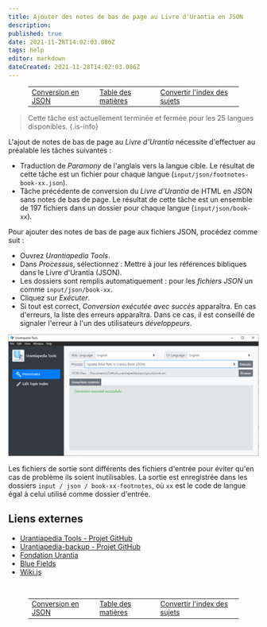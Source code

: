 ```yaml
---
title: Ajouter des notes de bas de page au Livre d'Urantia en JSON
description: 
published: true
date: 2021-11-28T14:02:03.086Z
tags: help
editor: markdown
dateCreated: 2021-11-28T14:02:03.086Z
---
```


<figure class="table chapter-navigator">
  <table>
    <tbody>
      <tr>
        <td><a href="/fr/help/github_book_json">Conversion en JSON</a></td>
        <td><a href="/fr/help">Table des matières</a></td>
        <td><a href="/fr/help/github_topicindex_to_wiki">Convertir l'index des sujets</a></td>
      </tr>
    </tbody>
  </table>
</figure>

> Cette tâche est actuellement terminée et fermée pour les 25 langues disponibles.
{.is-info}

L'ajout de notes de bas de page au *Livre d'Urantia* nécessite d'effectuer au préalable les tâches suivantes :
- Traduction de *Paramony* de l'anglais vers la langue cible. Le résultat de cette tâche est un fichier pour chaque langue (`input/json/footnotes-book-xx.json`).
- Tâche précédente de conversion du *Livre d'Urantia* de HTML en JSON sans notes de bas de page. Le résultat de cette tâche est un ensemble de 197 fichiers dans un dossier pour chaque langue (`input/json/book-xx`).

Pour ajouter des notes de bas de page aux fichiers JSON, procédez comme suit :
- Ouvrez *Urantiapedia Tools*.
- Dans *Processus*, sélectionnez : Mettre à jour les références bibliques dans le Livre d'Urantia (JSON).
- Les dossiers sont remplis automatiquement : pour les *fichiers JSON* un comme `input/json/book-xx`.
- Cliquez sur *Exécuter*.
- Si tout est correct, *Conversion exécutée avec succès* apparaîtra. En cas d'erreurs, la liste des erreurs apparaîtra. Dans ce cas, il est conseillé de signaler l'erreur à l'un des utilisateurs *développeurs*.

![](/image/upt_json_json.png)

Les fichiers de sortie sont différents des fichiers d'entrée pour éviter qu'en cas de problème ils soient inutilisables. La sortie est enregistrée dans les dossiers `input / json / book-xx-footnotes`, où `xx` est le code de langue égal à celui utilisé comme dossier d'entrée.

## Liens externes

- [Urantiapedia Tools - Projet GitHub](https://github.com/JanHerca/urantiapedia)
- [Urantiapedia-backup - Projet GitHub](https://github.com/JanHerca/urantiapedia-backup)
- [Fondation Urantia](https://www.urantia.org/)
- [Blue Fields](https://blue-fields.netlify.app/)
- [Wiki.js](https://js.wiki/)

<br>

<figure class="table chapter-navigator">
  <table>
    <tbody>
      <tr>
        <td><a href="/fr/help/github_book_json">Conversion en JSON</a></td>
        <td><a href="/fr/help">Table des matières</a></td>
        <td><a href="/fr/help/github_topicindex_to_wiki">Convertir l'index des sujets</a></td>
      </tr>
    </tbody>
  </table>
</figure>